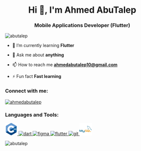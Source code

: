<h1 align="center">Hi 👋, I'm Ahmed AbuTalep</h1>
<h3 align="center">Mobile Applications Developer (Flutter)</h3>

<p align="left"> <img src="https://komarev.com/ghpvc/?username=abutalep&label=Profile%20views&color=0e75b6&style=flat" alt="abutalep" /> </p>

- 🌱 I’m currently learning **Flutter**

- 💬 Ask me about **anything**

- 📫 How to reach me **ahmedabutalep10@gmail.com**

- ⚡ Fun fact **Fast learning**

<h3 align="left">Connect with me:</h3>
<p align="left">
<a href="https://linkedin.com/in/ahmedabutalep" target="blank"><img align="center" src="https://raw.githubusercontent.com/rahuldkjain/github-profile-readme-generator/master/src/images/icons/Social/linked-in-alt.svg" alt="ahmedabutalep" height="30" width="40" /></a>
</p>

<h3 align="left">Languages and Tools:</h3>
<p align="left"> <a href="https://www.w3schools.com/cpp/" target="_blank" rel="noreferrer"> <img src="https://raw.githubusercontent.com/devicons/devicon/master/icons/cplusplus/cplusplus-original.svg" alt="cplusplus" width="40" height="40"/> </a> <a href="https://dart.dev" target="_blank" rel="noreferrer"> <img src="https://www.vectorlogo.zone/logos/dartlang/dartlang-icon.svg" alt="dart" width="40" height="40"/> </a> <a href="https://www.figma.com/" target="_blank" rel="noreferrer"> <img src="https://www.vectorlogo.zone/logos/figma/figma-icon.svg" alt="figma" width="40" height="40"/> </a> <a href="https://flutter.dev" target="_blank" rel="noreferrer"> <img src="https://www.vectorlogo.zone/logos/flutterio/flutterio-icon.svg" alt="flutter" width="40" height="40"/> </a> <a href="https://git-scm.com/" target="_blank" rel="noreferrer"> <img src="https://www.vectorlogo.zone/logos/git-scm/git-scm-icon.svg" alt="git" width="40" height="40"/> </a> <a href="https://www.mysql.com/" target="_blank" rel="noreferrer"> <img src="https://raw.githubusercontent.com/devicons/devicon/master/icons/mysql/mysql-original-wordmark.svg" alt="mysql" width="40" height="40"/> </a> </p>

<p><img align="center" src="https://github-readme-stats.vercel.app/api/top-langs?username=abutalep&show_icons=true&locale=en&layout=compact" alt="abutalep" /></p>
